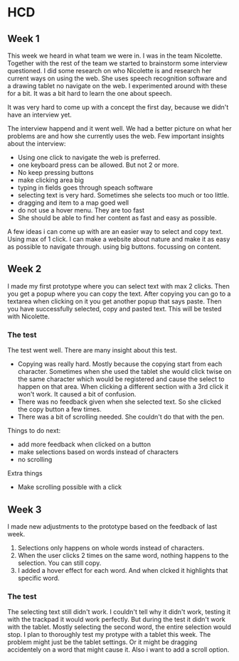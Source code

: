 # HCD

## Week 1
This week we heard in what team we were in. I was in the team Nicolette. Together with the rest of the team we started to brainstorm some interview questioned. I did some research on who Nicolette is and research her current ways on using the web. She uses speech recognition software and a drawing tablet no navigate on the web. I experimented around with these for a bit. It was a bit hard to learn the one about speech.

It was very hard to come up with a concept the first day, because we didn't have an interview yet. 

The interview happend and it went well. We had a better picture on what her problems are and how she currently uses the web. Few important insights about the interview:
- Using one click to navigate the web is preferred.
- one keyboard press can be allowed. But not 2 or more.
- No keep pressing buttons
- make clicking area big
- typing in fields goes through speach software
- selecting text is very hard. Sometimes she selects too much or too little.
- dragging and item to a map goed well
- do not use a hover menu. They are too fast
- She should be able to find her content as fast and easy as possible. 

A few ideas i can come up with are an easier way to select and copy text. Using max of 1 click. I can make a website about nature and make it as easy as possible to navigate through. using big buttons. focussing on content.

## Week 2
I made my first prototype where you can select text with max 2 clicks. Then you get a popup where you can copy the text. After copying you can go to a textarea when clicking on it you get another popup that says paste. Then you have successfully selected, copy and pasted text. This will be tested with Nicolette. 

### The test
The test went well. There are many insight about this test. 
- Copying was really hard. Mostly because the copying start from each character. Sometimes when she used the tablet she would click twise on the same character which would be registered and cause the select to happen on that area. When clicking a different section with a 3rd click it won't work. It caused a bit of confusion.
- There was no feedback given when she selected text. So she clicked the copy button a few times.
- There was a bit of scrolling needed. She couldn't do that with the pen.

Things to do next:
- add more feedback when clicked on a button
- make selections based on words instead of characters
- no scrolling

Extra things
- Make scrolling possible with a click

## Week 3
I made new adjustments to the prototype based on the feedback of last week. 
1. Selections only happens on whole words instead of characters.
2. When the user clicks 2 times on the same word, nothing happens to the selection. You can still copy.
3. I added a hover effect for each word. And when clcked it highlights that specific word.

### The test
The selecting text still didn't work. I couldn't tell why it didn't work, testing it with the trackpad it would work perfectly. But during the test it didn't work with the tablet. Mostly selecting the second word, the entire selection would stop. I plan to thoroughly test my protype with a tablet this week. The problem might just be the tablet settings. Or it might be dragging accidentely on a word that might cause it. Also i want to add a scroll option.

